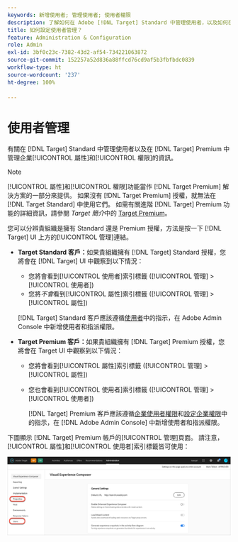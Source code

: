 ```yaml
---
keywords: 新增使用者; 管理使用者; 使用者權限
description: 了解如何在 Adobe [!DNL Target] Standard 中管理使用者，以及如何在 Adobe [!DNL Target] Premium 中管理企業屬性和權限。
title: 如何設定使用者管理？
feature: Administration & Configuration
role: Admin
exl-id: 3bf0c23c-7382-43d2-af54-734221063872
source-git-commit: 152257a52d836a88ffcd76cd9af5b3fbfbdc0839
workflow-type: ht
source-wordcount: '237'
ht-degree: 100%

---
```


# 使用者管理

有關在 [!DNL Target] Standard 中管理使用者以及在 [!DNL Target] Premium 中管理企業[!UICONTROL 屬性]和[!UICONTROL 權限]的資訊。

>[!NOTE]
>
>[!UICONTROL 屬性]和[!UICONTROL 權限]功能當作 [!DNL Target Premium] 解決方案的一部分來提供。 如果沒有 [!DNL Target Premium] 授權，就無法在 [!DNL Target Standard] 中使用它們。 如需有關進階 [!DNL Target] Premium 功能的詳細資訊，請參閱 *Target 簡介*&#x200B;中的 [Target Premium](/help/main/c-intro/intro.md#premium)。

您可以分辨貴組織是擁有 Standard 還是 Premium 授權，方法是按一下 [!DNL Target] UI 上方的[!UICONTROL 管理]連結。

* **Target Standard 客戶：**&#x200B;如果貴組織擁有 [!DNL Target] Standard 授權，您將會在 [!DNL Target] UI 中觀察到以下情況：

   * 您將會看到[!UICONTROL 使用者]索引標籤 ([!UICONTROL 管理] > [!UICONTROL 使用者])
   * 您將&#x200B;*不會*&#x200B;看到[!UICONTROL 屬性]索引標籤 ([!UICONTROL 管理] > [!UICONTROL 屬性])

   [!DNL Target] Standard 客戶應該遵循[使用者](/help/main/administrating-target/c-user-management/c-user-management/user-management.md)中的指示，在 Adobe Admin Console 中新增使用者和指派權限。

* **Target Premium 客戶：**&#x200B;如果貴組織擁有 [!DNL Target] Premium 授權，您將會在 Target UI 中觀察到以下情況：

   * 您將會看到[!UICONTROL 屬性]索引標籤 ([!UICONTROL 管理] > [!UICONTROL 屬性])
   * 您也會看到[!UICONTROL 使用者]索引標籤 ([!UICONTROL 管理] > [!UICONTROL 使用者])

      [!DNL Target] Premium 客戶應該遵循[企業使用者權限](/help/main/administrating-target/c-user-management/property-channel/property-channel.md#concept_E396B16FA2024ADBA27BC056138F9838)和[設定企業權限](/help/main/administrating-target/c-user-management/property-channel/properties-overview.md#concept_22F2855DBF0D4754B9460F5D68749C71)中的指示，在 [!DNL Adobe Admin Console] 中新增使用者和指派權限。

下圖顯示 [!DNL Target] Premium 帳戶的[!UICONTROL 管理]頁面。 請注意，[!UICONTROL 屬性]和[!UICONTROL 使用者]索引標籤皆可使用：

![「管理」索引標籤](/help/main/administrating-target/assets/premium.png)

